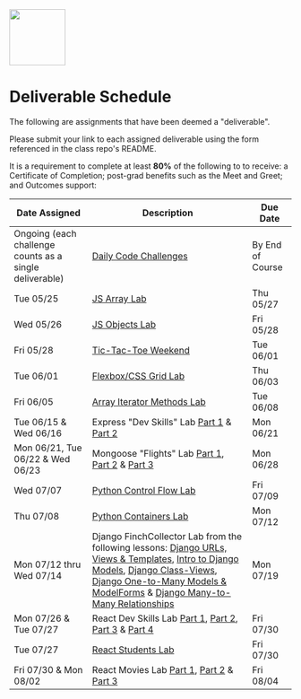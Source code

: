 <img src="https://i.imgur.com/2y0Lyzy.png" height="100">

# Deliverable Schedule

The following are assignments that have been deemed a "deliverable".

Please submit your link to each assigned deliverable using the form referenced in the class repo's README.

It is a requirement to complete at least **80%** of the following to to receive: a Certificate of Completion; post-grad benefits such as the Meet and Greet; and Outcomes support:

|Date Assigned|Description| Due Date |
|---|---|---|
|Ongoing (each challenge counts as a single deliverable)|[Daily Code Challenges](https://git.generalassemb.ly/SEI-CC/daily-js-code-challenges)| By End of Course |
| Tue 05/25 |[JS Array Lab](https://git.generalassemb.ly/SEI-CC/SEIR-05-24-21/blob/main/work/w01/d2/04-js-arrays-lab.md)| Thu 05/27 |
| Wed 05/26 |[JS Objects Lab](https://git.generalassemb.ly/SEI-CC/SEIR-05-24-21/blob/main/work/w01/d3/05-js-objects-lab.md)| Fri 05/28 |
| Fri 05/28 |[Tic-Tac-Toe Weekend](https://git.generalassemb.ly/SEI-CC/SEIR-05-24-21/tree/main/work/w01/d5/tic-tac-toe-weekend)| Tue 06/01 |
| Tue 06/01 |[Flexbox/CSS Grid Lab](https://git.generalassemb.ly/SEI-CC/SEIR-05-24-21/blob/main/work/w02/d2/04-flexbox-grid-lab.md)| Thu 06/03 |
| Fri 06/05 |[Array Iterator Methods Lab](https://git.generalassemb.ly/SEI-CC/SEIR-05-24-21/blob/main/work/w02/d5/03-array-methods-lab.md)| Tue 06/08 |
| Tue 06/15 & Wed 06/16  | Express "Dev Skills" Lab [Part 1](https://git.generalassemb.ly/SEI-CC/SEIR-05-24-21/blob/main/work/w04/d2/03-04-dev-skills-lab-part-1.md) & [Part 2](https://git.generalassemb.ly/SEI-CC/SEIR-05-24-21/blob/main/work/w04/d3/05-dev-skills-lab-part-2.md)| Mon 06/21 |
| Mon 06/21, Tue 06/22 & Wed 06/23  | Mongoose "Flights" Lab [Part 1](https://git.generalassemb.ly/SEI-CC/SEIR-05-24-21/blob/main/work/w05/d1/03-04-mongoose-flights-lab-part-1.md), [Part 2](https://git.generalassemb.ly/SEI-CC/SEIR-05-24-21/blob/main/work/w05/d2/03-04-mongoose-flights-lab-part-2.md) & [Part 3](https://git.generalassemb.ly/SEI-CC/SEIR-05-24-21/blob/main/work/w05/d3/04-mongoose-flights-lab-part-3.md)| Mon 06/28 |
| Wed 07/07  | [Python Control Flow Lab](https://git.generalassemb.ly/SEI-CC/SEIR-05-24-21/blob/main/work/w07/d3/04-control-flow-lab.md)| Fri 07/09 |
| Thu 07/08  | [Python Containers Lab](https://git.generalassemb.ly/SEI-CC/SEIR-05-24-21/blob/main/work/w07/d4/02-containers-lab.md)| Mon 07/12 |
| Mon 07/12 thru Wed 07/14  | Django FinchCollector Lab from the following lessons: [Django URLs, Views & Templates](https://git.generalassemb.ly/SEI-CC/SEIR-05-24-21/blob/main/work/w08/d1/02-03-django-urls-views-templates/django-urls-views-templates.md), [Intro to Django Models](https://git.generalassemb.ly/SEI-CC/SEIR-05-24-21/blob/main/work/w08/d2/01-intro-to-django-models/intro-to-django-models.md), [Django Class-Views](https://git.generalassemb.ly/SEI-CC/SEIR-05-24-21/tree/main/work/w08/d2/03-django-class-views), [Django One-to-Many Models & ModelForms](https://git.generalassemb.ly/SEI-CC/SEIR-05-24-21/tree/main/work/w08/d3/01-django-one-to-many-models) & [Django Many-to-Many Relationships](https://git.generalassemb.ly/SEI-CC/SEIR-05-24-21/tree/main/work/w08/d3/03-django-many-to-many-models)  | Mon 07/19 |
| Mon 07/26 & Tue 07/27  | React Dev Skills Lab [Part 1](https://git.generalassemb.ly/SEI-CC/SEIR-05-24-21/blob/main/work/w10/d1/02-react-devskills-lab-part-1.md), [Part 2](https://git.generalassemb.ly/SEI-CC/SEIR-05-24-21/blob/main/work/w10/d1/04-react-devskills-lab-part-2.md), [Part 3](https://git.generalassemb.ly/SEI-CC/SEIR-05-24-21/blob/main/work/w10/d2/02a-react-devskills-lab-part-3.md) & [Part 4](https://git.generalassemb.ly/SEI-CC/SEIR-05-24-21/blob/main/work/w10/d2/04-react-devskills-lab-part-4.md)| Fri 07/30 |
|  Tue 07/27  | [React Students Lab](https://git.generalassemb.ly/SEI-CC/SEIR-05-24-21/blob/main/work/w10/d2/02b-react-students-lab.md)| Fri 07/30 |
|  Fri 07/30 & Mon 08/02  | React Movies Lab [Part 1](https://git.generalassemb.ly/SEI-CC/SEIR-05-24-21/blob/main/work/w10/d5/02-react-movies-lab-part-1.md), [Part 2](https://git.generalassemb.ly/SEI-CC/SEIR-05-24-21/blob/main/work/w10/d5/04-react-movies-lab-part-2.md) & [Part 3](https://git.generalassemb.ly/SEI-CC/SEIR-05-24-21/blob/main/work/w11/d1/02-react-movies-lab-part-3.md)| Fri 08/04 |
